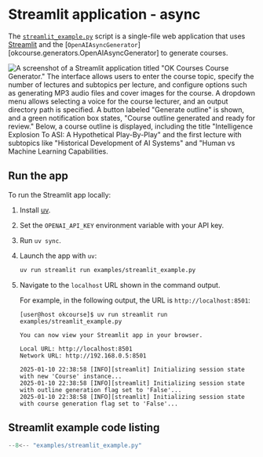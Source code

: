 # Streamlit application - async

The [`streamlit_example.py`](https://github.com/mmacy/okcourse/blob/main/examples/streamlit_example.py) script is a single-file web application that uses [Streamlit](https://streamlit.io) and the [`OpenAIAsyncGenerator`][okcourse.generators.OpenAIAsyncGenerator] to generate courses.

![A screenshot of a Streamlit application titled "OK Courses Course Generator." The interface allows users to enter the course topic, specify the number of lectures and subtopics per lecture, and configure options such as generating MP3 audio files and cover images for the course. A dropdown menu allows selecting a voice for the course lecturer, and an output directory path is specified. A button labeled "Generate outline" is shown, and a green notification box states, "Course outline generated and ready for review." Below, a course outline is displayed, including the title "Intelligence Explosion To ASI: A Hypothetical Play-By-Play" and the first lecture with subtopics like "Historical Development of AI Systems" and "Human vs Machine Learning Capabilities.](../images/streamlit-example-01.png)

## Run the app

To run the Streamlit app locally:

1. Install [uv](https://docs.astral.sh/uv/).
1. Set the `OPENAI_API_KEY` environment variable with your API key.
1. Run `uv sync`.
1. Launch the app with `uv`:

    ```sh
    uv run streamlit run examples/streamlit_example.py
    ```

2. Navigate to the `localhost` URL shown in the command output.

    For example, in the following output, the URL is `http://localhost:8501`:

    ```console hl_lines="5"
    [user@host okcourse]$ uv run streamlit run examples/streamlit_example.py

    You can now view your Streamlit app in your browser.

    Local URL: http://localhost:8501
    Network URL: http://192.168.0.5:8501

    2025-01-10 22:38:58 [INFO][streamlit] Initializing session state with new 'Course' instance...
    2025-01-10 22:38:58 [INFO][streamlit] Initializing session state with outline generation flag set to 'False'...
    2025-01-10 22:38:58 [INFO][streamlit] Initializing session state with course generation flag set to 'False'...
    ```

## Streamlit example code listing

```python title="streamlit_example.py"
--8<-- "examples/streamlit_example.py"
```
